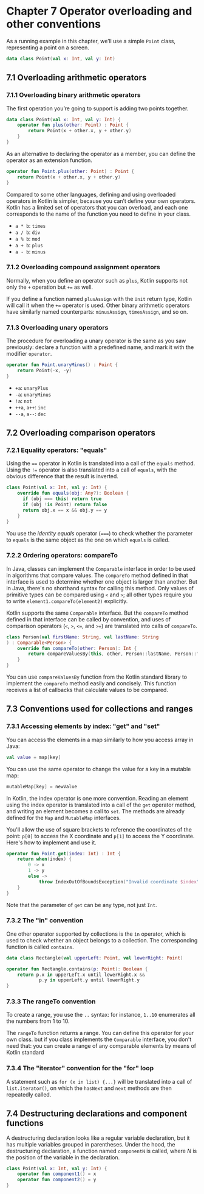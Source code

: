 # Chapter 7 Operator overloading and other conventions

As a running example in this chapter, we’ll use a simple `Point` class,
representing a point on a screen.

```kotlin
data class Point(val x: Int, val y: Int)
```

## 7.1 Overloading arithmetic operators

### 7.1.1 Overloading binary arithmetic operators

The first operation you’re going to support is adding two points together.

```kotlin
data class Point(val x: Int, val y: Int) {
    operator fun plus(other: Point) : Point {
        return Point(x + other.x, y + other.y)
    }
}
```

As an alternative to declaring the operator as a member, you can define
the operator as an extension function.

```kotlin
operator fun Point.plus(other: Point) : Point {
    return Point(x + other.x, y + other.y)
}
```

Compared to some other languages, defining and using overloaded operators in
Kotlin is simpler, because you can’t define your own operators. Kotlin has
a limited set of operators that you can overload, and each one corresponds
to the name of the function you need to define in your class.

+ `a * b`: `times`
+ `a / b`: `div`
+ `a % b`: `mod`
+ `a + b`: `plus`
+ `a - b`: `minus`

### 7.1.2 Overloading compound assignment operators

Normally, when you define an operator such as `plus`, Kotlin supports not
only the `+` operation but `+=` as well.

If you define a function named `plusAssign` with the `Unit` return type,
Kotlin will call it when the `+=` operator is used. Other binary arithmetic
operators have similarly named counterparts: `minusAssign`, `timesAssign`,
and so on.

### 7.1.3 Overloading unary operators

The procedure for overloading a unary operator is the same as you saw
previously: declare a function with a predefined name, and mark it with
the modifier `operator`.

```kotlin
operator fun Point.unaryMinus() : Point {
    return Point(-x, -y)
}
```

+ `+a`: `unaryPlus`
+ `-a`: `unaryMinus`
+ `!a`: `not`
+ `++a`, `a++`: `inc`
+ `--a`, `a--`: `dec`

## 7.2 Overloading comparison operators

### 7.2.1 Equality operators: "equals"

Using the `==` operator in Kotlin is translated into a call of the `equals` method.
Using the `!=` operator is also translated into a call of `equals`, with the obvious
difference that the result is inverted.

```kotlin
class Point(val x: Int, val y: Int) {
    override fun equals(obj: Any?): Boolean {
      if (obj === this) return true
      if (obj !is Point) return false
      return obj.x == x && obj.y == y
    }
}
```

You use the *identity equals* operator (`===`) to check whether the parameter to
`equals` is the same object as the one on which `equals` is called.

### 7.2.2 Ordering operators: compareTo

In Java, classes can implement the `Comparable` interface in order to be used
in algorithms that compare values. The `compareTo` method defined in that
interface is used to determine whether one object is larger than another.
But in Java, there's no shorthand syntax for calling this method. Only values
of primitive types can be compared using `<` and `>`; all other types require
you to write `element1.compareTo(element2)` explicitly.

Kotlin supports the same `Comparable` interface. But the `compareTo` method
defined in that interface can be called by convention, and uses of comparison
operators (`<`, `>`, `<=`, and `>=`) are translated into calls of `compareTo`.

```kotlin
class Person(val firstName: String, val lastName: String
) : Comparable<Person> {
    override fun compareTo(other: Person): Int {
        return compareValuesBy(this, other, Person::lastName, Person::firstName)
    }
}
```

You can use `compareValuesBy` function from the Kotlin standard library to
implement the `compareTo` method easily and concisely. This function receives
a list of callbacks that calculate values to be compared.

## 7.3 Conventions used for collections and ranges

### 7.3.1 Accessing elements by index: "get" and "set"

You can access the elements in a map similarly to how you access array in
Java:

```kotlin
val value = map[key]
```

You can use the same operator to change the value for a key in a mutable map:

```kotlin
mutableMap[key] = newValue
```

In Kotlin, the index operator is one more convention. Reading an element using
the index operator is translated into a call of the `get` operator method, and
writing an element becomes a call to `set`. The methods are already defined for
the `Map` and `MutableMap` interfaces.

You'll allow the use of square brackets to reference the coordinates of the
point: `p[0]` to access the X coordinate and `p[1]` to access the Y coordinate.
Here's how to implement and use it.

```kotlin
operator fun Point.get(index: Int) : Int {
    return when(index) {
        0 -> x
        1 -> y
        else ->
            throw IndexOutOfBoundsException("Invalid coordinate $index")
    }
}
```

Note that the parameter of `get` can be any type, not just `Int`.

### 7.3.2 The "in" convention

One other operator supported by collections is the `in` operator, which is used to
check whether an object belongs to a collection. The corresponding function is
called `contains`.

```kotlin
data class Rectangle(val upperLeft: Point, val lowerRight: Point)

operator fun Rectangle.contains(p: Point): Boolean {
    return p.x in upperLeft.x until lowerRight.x &&
            p.y in upperLeft.y until lowerRight.y
}
```

### 7.3.3 The rangeTo convention

To create a range, you use the `..` syntax: for instance, `1..10` enumerates all
the numbers from 1 to 10.

The `rangeTo` function returns a range. You can define this operator for your own
class. but if you class implements the `Comparable` interface, you don't need that:
you can create a range of any comparable elements by means of Kotlin standard

### 7.3.4 The "iterator" convention for the "for" loop

A statement such as `for (x in list) {...}` will be translated into a call of
`list.iterator()`, on which the `hasNext` and `next` methods are then repeatedly
called.

## 7.4 Destructuring declarations and component functions

A destructuring declaration looks like a regular variable declaration, but
it has multiple variables grouped in parentheses. Under the hood, the
destructuring declaration, a function named `componentN` is called, where
$N$ is the position of the variable in the declaration.

```kotlin
class Point(val x: Int, val y: Int) {
    operator fun component1() = x
    operator fun component2() = y
}
```
